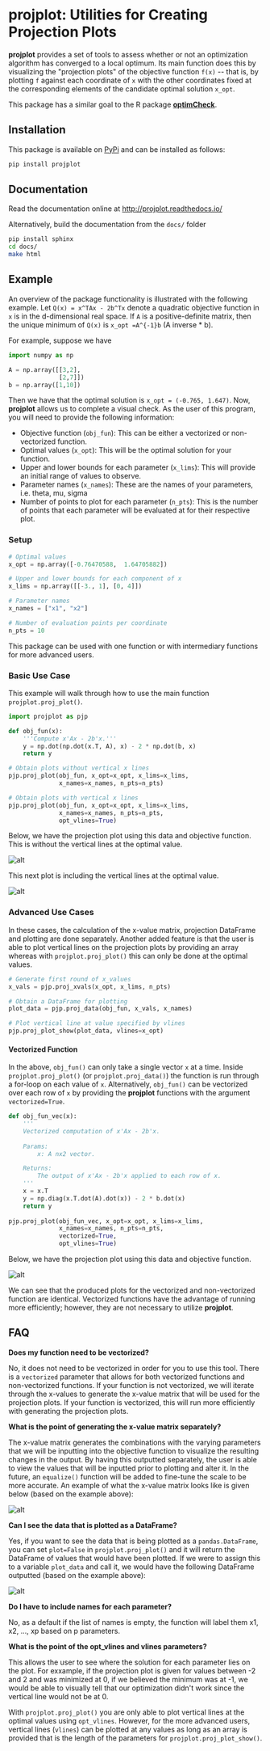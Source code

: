 # **projplot**: Utilities for Creating Projection Plots

**projplot** provides a set of tools to assess whether or not an optimization algorithm has converged to a local optimum.  Its main function does this by visualizing the "projection plots" of the objective function `f(x)` -- that is, by plotting `f` against each coordinate of `x` with the other coordinates fixed at the corresponding elements of the candidate optimal solution `x_opt`.  

This package has a similar goal to the R package [**optimCheck**](https://github.com/mlysy/optimCheck).

## Installation

This package is available on [PyPi](https://pypi.org/project/projplot/) and can be installed as follows:

```bash
pip install projplot
```

## Documentation

Read the documentation online at http://projplot.readthedocs.io/

Alternatively, build the documentation from the `docs/` folder

```bash
pip install sphinx
cd docs/
make html
```

## Example

An overview of the package functionality is illustrated with the following example. Let `Q(x) = x^TAx - 2b^Tx` denote a quadratic objective function in `x` is in the d-dimensional real space. If `A` is a positive-definite matrix, then the unique minimum of `Q(x)` is `x_opt =A^{-1}b` (A inverse * b). 

For example, suppose we have

```python
import numpy as np

A = np.array([[3,2],
	          [2,7]])
b = np.array([1,10])
```

Then we have that the optimal solution is `x_opt = (-0.765, 1.647)`. Now, **projplot** allows us to complete a visual check. As the user of this program, you will need to provide the following information:

* Objective function (`obj_fun`): This can be either a vectorized or non-vectorized function. 
*  Optimal values (`x_opt`): This will be the optimal solution for your function. 
*  Upper and lower bounds for each parameter (`x_lims`): This will provide an initial range of values to observe.
*  Parameter names (`x_names`): These are the names of your parameters, i.e. theta, mu, sigma
*  Number of points to plot for each parameter (`n_pts`): This is the number of points that each parameter will be evaluated at for their respective plot. 

### Setup

```python
# Optimal values
x_opt = np.array([-0.76470588,  1.64705882])

# Upper and lower bounds for each component of x
x_lims = np.array([[-3., 1], [0, 4]])

# Parameter names
x_names = ["x1", "x2"]

# Number of evaluation points per coordinate
n_pts = 10
```

This package can be used with one function or with intermediary functions for more advanced users. 

### Basic Use Case

This example will walk through how to use the main function `projplot.proj_plot()`.

```python
import projplot as pjp

def obj_fun(x):
    '''Compute x'Ax - 2b'x.'''
    y = np.dot(np.dot(x.T, A), x) - 2 * np.dot(b, x)
    return y

# Obtain plots without vertical x lines
pjp.proj_plot(obj_fun, x_opt=x_opt, x_lims=x_lims, 
	          x_names=x_names, n_pts=n_pts)

# Obtain plots with vertical x lines
pjp.proj_plot(obj_fun, x_opt=x_opt, x_lims=x_lims, 
              x_names=x_names, n_pts=n_pts, 
              opt_vlines=True)
```

Below, we have the projection plot using this data and objective function. This is without the vertical lines at the optimal value. 

<!-- <img src="docs/pages/images/plot1.png" alt = "Plot from vectorized function"> -->
![alt](docs/pages/images/plot1.png)

This next plot is including the vertical lines at the optimal value.

<!-- <img src="docs/pages/images/plot1b.png" alt = "Plot from vectorized function with vline=True"> -->
![alt](docs/pages/images/plot1b.png)


### Advanced Use Cases

In these cases, the calculation of the x-value matrix, projection DataFrame and plotting are done separately. Another added feature is that the user is able to plot vertical lines on the projection plots by providing an array whereas with `projplot.proj_plot()` this can only be done at the optimal values. 

```python
# Generate first round of x_values
x_vals = pjp.proj_xvals(x_opt, x_lims, n_pts)

# Obtain a DataFrame for plotting
plot_data = pjp.proj_data(obj_fun, x_vals, x_names)

# Plot vertical line at value specified by vlines
pjp.proj_plot_show(plot_data, vlines=x_opt)
```

#### Vectorized Function

In the above, `obj_fun()` can only take a single vector `x` at a time.  Inside `projplot.proj_plot()` (or `projplot.proj_data()`) the function is run through a for-loop on each value of `x`.  Alternatively, `obj_fun()` can be vectorized over each row of `x` by providing the **projplot** functions with the argument `vectorized=True`. 

```python
def obj_fun_vec(x):
    '''
	Vectorized computation of x'Ax - 2b'x.
	
    Params: 
        x: A nx2 vector.

    Returns:
        The output of x'Ax - 2b'x applied to each row of x.
    '''
    x = x.T 
    y = np.diag(x.T.dot(A).dot(x)) - 2 * b.dot(x)
    return y
	
pjp.proj_plot(obj_fun_vec, x_opt=x_opt, x_lims=x_lims, 
              x_names=x_names, n_pts=n_pts, 
	          vectorized=True,
			  opt_vlines=True)
```

Below, we have the projection plot using this data and objective function. 

<!-- <img src="docs/pages/images/plot2.png" alt = "Plot from vectorized function"> -->
![alt](docs/pages/images/plot2.png)


We can see that the produced plots for the vectorized and non-vectorized function are identical. Vectorized functions have the advantage of running more efficiently; however, they are not necessary to utilize **projplot**.

## FAQ

**Does my function need to be vectorized?** 

No, it does not need to be vectorized in order for you to use this tool. There is a `vectorized` parameter that allows for both vectorized functions and non-vectorized functions. If your function is not vectorized, we will iterate through the x-values to generate the x-value matrix that will be used for the projection plots. If your function is vectorized, this will run more efficiently with generating the projection plots. 

**What is the point of generating the x-value matrix separately?**

The x-value matrix generates the combinations with the varying parameters that we will be inputting into the objective function to visualize the resulting changes in the output. By having this outputted separately, the user is able to view the values that will be inputted prior to plotting and alter it. In the future, an `equalize()` function will be added to fine-tune the scale to be more accurate. An example of what the x-value matrix looks like is given below (based on the example above): 

<!-- <img src="docs/pages/images/x_vals.png" alt = "Example of x-vals matrix"> -->
![alt](docs/pages/images/x_vals.png)


**Can I see the data that is plotted as a DataFrame?**

Yes, if you want to see the data that is being plotted as a `pandas.DataFrame`, you can set `plot=False` in `projplot.proj_plot()` and it will return the DataFrame of values that would have been plotted. If we were to assign this to a variable `plot_data` and call it, we would have the following DataFrame outputted (based on the example above):

<!-- <img src="docs/pages/images/plot_data.png" alt = "Example of plot_data DataFrame"> -->
![alt](docs/pages/images/plot_data.png)


**Do I have to include names for each parameter?** 

No, as a default if the list of names is empty, the function will label them x1, x2, ..., xp based on p parameters. 

**What is the point of the opt_vlines and vlines parameters?** 

This allows the user to see where the solution for each parameter lies on the plot. For exxample, if the projection plot is given for values between -2 and 2 and was minimized at 0, if we believed the minimum was at -1, we would be able to visually tell that our optimization didn't work since the vertical line would not be at 0. 

With `projplot.proj_plot()` you are only able to plot vertical lines at the optimal values using `opt_vlines`. However, for the more advanced users, vertical lines (`vlines`) can be plotted at any values as long as an array is provided that is the length of the parameters for `projplot.proj_plot_show()`.

